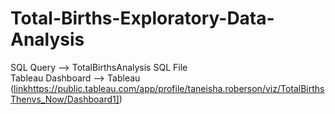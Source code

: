 # Total-Births-Exploratory-Data-Analysis
SQL Query --> TotalBirthsAnalysis SQL File <br>
Tableau Dashboard --> Tableau ([link]([https://public.tableau.com/app/profile/taneisha.roberson/viz/TotalBirthsThenvs_Now/Dashboard1)https://public.tableau.com/app/profile/taneisha.roberson/viz/TotalBirthsThenvs_Now/Dashboard1])
